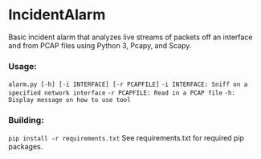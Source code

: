 # IncidentAlarm
Basic incident alarm that analyzes live streams of packets off an interface and from PCAP files using Python 3, Pcapy, and Scapy.

### Usage: 
`alarm.py [-h] [-i INTERFACE] [-r PCAPFILE]`
`-i INTERFACE: Sniff on a specified network interface`
`-r PCAPFILE: Read in a PCAP file`
`-h: Display message on how to use tool`

### Building:
`pip install -r requirements.txt` 
See requirements.txt for required pip packages.